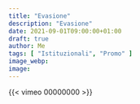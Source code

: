 ```yaml
---
title: "Evasione"
description: "Evasione"
date: 2021-09-01T09:00:00+01:00
draft: true
author: Me
tags: [ "Istituzionali", "Promo" ]
image_webp:
image:
---
```


{{< vimeo 00000000 >}}
